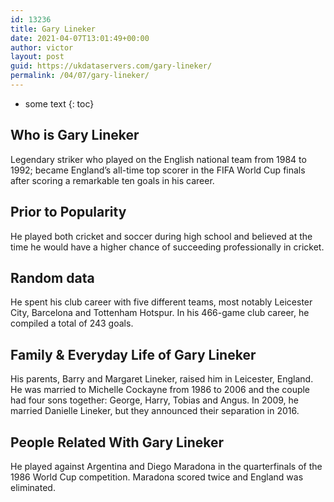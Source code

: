 ```yaml
---
id: 13236
title: Gary Lineker
date: 2021-04-07T13:01:49+00:00
author: victor
layout: post
guid: https://ukdataservers.com/gary-lineker/
permalink: /04/07/gary-lineker/
---
```


* some text
{: toc}


## Who is Gary Lineker



Legendary striker who played on the English national team from 1984 to 1992; became England&#8217;s all-time top scorer in the FIFA World Cup finals after scoring a remarkable ten goals in his career.

                
                
                
## Prior to Popularity



He played both cricket and soccer during high school and believed at the time he would have a higher chance of succeeding professionally in cricket.

                
                
                
## Random data



He spent his club career with five different teams, most notably Leicester City, Barcelona and Tottenham Hotspur. In his 466-game club career, he compiled a total of 243 goals.

                
                
                
## Family & Everyday Life of Gary Lineker



His parents, Barry and Margaret Lineker, raised him in Leicester, England. He was married to Michelle Cockayne from 1986 to 2006 and the couple had four sons together: George, Harry, Tobias and Angus. In 2009, he married Danielle Lineker, but they announced their separation in 2016.

                
                
                
## People Related With Gary Lineker



He played against Argentina and Diego Maradona in the quarterfinals of the 1986 World Cup competition. Maradona scored twice and England was eliminated.

                
              
            
          
          
          